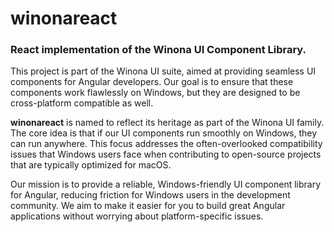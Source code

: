 # winonareact

### React implementation of the Winona UI Component Library.

This project is part of the Winona UI suite, aimed at providing seamless UI components for Angular developers. Our goal is to ensure that these components work flawlessly on Windows, but they are designed to be cross-platform compatible as well.

**winonareact** is named to reflect its heritage as part of the Winona UI family. The core idea is that if our UI components run smoothly on Windows, they can run anywhere. This focus addresses the often-overlooked compatibility issues that Windows users face when contributing to open-source projects that are typically optimized for macOS.

Our mission is to provide a reliable, Windows-friendly UI component library for Angular, reducing friction for Windows users in the development community. We aim to make it easier for you to build great Angular applications without worrying about platform-specific issues.
